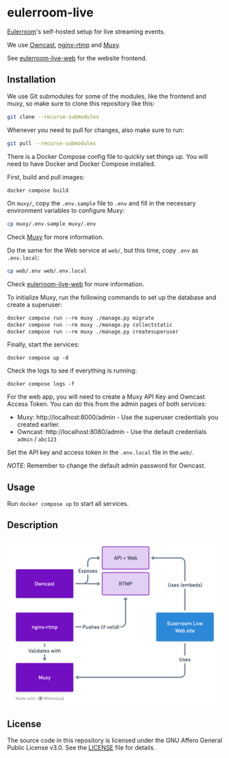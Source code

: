# eulerroom-live

[Eulerroom](https://live.eulerroom.com/)'s self-hosted setup for live streaming
events.

We use [Owncast](https://github.com/owncast/owncast),
[nginx-rtmp](https://github.com/arut/nginx-rtmp-module) and
[Muxy](https://github.com/munshkr/muxy).

See [eulerroom-live-web](https://github.com/EulerRoom/eulerroom-live-web) for the website frontend.

## Installation

We use Git submodules for some of the modules, like the frontend and muxy, so
make sure to clone this repository like this:

```bash
git clone --recurse-submodules
```

Whenever you need to pull for changes, also make sure to run:

```bash
git pull --recurse-submodules
```

There is a Docker Compose config file to quickly set things up. You will need to
have Docker and Docker Compose installed.

First, build and pull images:

```bash
docker compose build
```

On `muxy/`, copy the `.env.sample` file to `.env` and fill in the necessary
environment variables to configure Muxy:

```bash
cp muxy/.env.sample muxy/.env
```

Check [Muxy](https://github.com/munshkr/muxy?tab=readme-ov-file#initial-configuration)
for more information.

Do the same for the Web service at `web/`, but this time, copy `.env` as
`.env.local`:

```bash
cp web/.env web/.env.local
```

Check [eulerroom-live-web]([web/README.md](https://github.com/EulerRoom/eulerroom-live-web?tab=readme-ov-file#install))
for more information.

To initialize Muxy, run the following commands to set up the database and create
a superuser:

```
docker compose run --rm muxy ./manage.py migrate
docker compose run --rm muxy ./manage.py collectstatic
docker compose run --rm muxy ./manage.py createsuperuser
```

Finally, start the services:

```
docker compose up -d
```

Check the logs to see if everything is running:

```
docker compose logs -f
```

For the web app, you will need to create a Muxy API Key and Owncast Access
Token.  You can do this from the admin pages of both services:

* Muxy: http://localhost:8000/admin - Use the superuser credentials you created
  earlier.
* Owncast: http://localhost:8080/admin - Use the default credentials
  `admin` / `abc123`

Set the API key and access token in the `.env.local` file in the `web/`.

*NOTE*: Remember to change the default admin password for Owncast.

## Usage

Run `docker compose up` to start all services.

## Description

![Services high-level block diagram](services.png)

## License

The source code in this repository is licensed under the GNU Affero General
Public License v3.0. See the [LICENSE](LICENSE) file for details.
